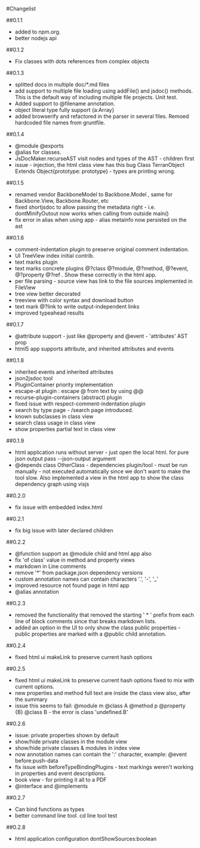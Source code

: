 #Changelist

##0.1.1 
 * added to npm.org. 
 * better nodejs api

##0.1.2
 * Fix classes with dots references from complex objects

##0.1.3
 * splitted docs in multiple doc/*.md files
 * add support to multiple file loading using addFile() and jsdoc() methods. This is the default way of including multiple file projects. Unit test.
 * Added support to @filename annotation. 
 * object literal type fully support {a:Array<String>}
 * added browserify and refactored in the parser in several files. Remoed hardcoded file names from gruntfile.

##0.1.4
 * @module @exports
 * @alias for classes.
 * JsDocMaker.recurseAST visit nodes and types of the AST - children first
 * issue - injection, the html class view has this bug Class TerranObject Extends Object{prototype: prototype} - types are printing wrong.

##0.1.5
 * renamed vendor BackboneModel to Backbone.Model , same for Backbone.View, Backbone.Router, etc
 * fixed shortjsdoc to allow passing the metadata right - i.e. dontMinifyOutout now works when calling from outside main()
 * fix error in alias when using app - alias metainfo now persisted on the ast

##0.1.6
 * comment-indentation plugin to preserve original comment indentation. 
 * UI TreeView index initial contrib. 
 * text marks plugin
 * text marks concrete plugins @?class @?module, @?method, @?event, @?property @?ref . Show these correctly in the html app.
 * per file parsing - source view has link to the file sources implemented in FileView
 * tree view better decorated
 * treeview with color syntax and download button
 * text mark @?link to write output-independent links
 * improved typeahead results
 
##0.1.7
 * @attribute support - just like @property and @event - 'attributes' AST prop 
 * html5 app supports attribute, and inherited attributes and events

##0.1.8
 * inherited events and inherited attributes
 * json2jsdoc tool
 * PluginContainer priority implementation
 * escape-at plugin : escape @ from text by using @@
 * recurse-plugin-containers (abstract) plugin 
 * fixed issue with respect-comment-indentation plugin
 * search by type page - /search page introduced.
 * known subclasses in class view
 * search class usage in class view
 * show properties partial text in class view

##0.1.9
 * html application runs without server - just open the local html. for pure json output pass --json-output argument
 * @depends class OtherClass - dependencies plugin/tool - must be run manually - not executed automatically since we don't want to make the tool slow. Also implemented a view in the html app to show the class dependency graph using visjs

##0.2.0
 * fix issue with embedded index.html

##0.2.1
 * fix big issue with later declared children

##0.2.2
 * @function support as @module child and html app also
 * fix 'of class' value in method and property views 
 * markdown in Line comments 
 * remove '*' from package.json dependency versions
 * custom annotation names can contain characters '.', '-', '_'
 * improved resource not found page in html app
 * @alias annotation
 
##0.2.3
 * removed the functionality that removed the starting ' * ' prefix from each line of block comments since that breaks markdown lists. 
 * added an option in the UI to only show the class public properties - public properties are marked with a @public child annotation.

##0.2.4
 * fixed html ui makeLink to preserve current hash options

##0.2.5
 * fixed html ui makeLink to preserve current hash options fixed to mix with current options. 
 * new properties and method full text are inside the class view also, after the summary
 *  issue this seems to fail: @module m @class A @method p @property {B} @class B - the error is class 'undefined.B'

##0.2.6
 * issue: private properties shown by default
 * show/hide private classes in the module view
 * show/hide private classes & modules in index view
 * now annotation names can contain the ':' character, example: @event before:push-data
 * fix issue with beforeTypeBindingPlugins - text markings weren't working in properties and event descriptions. 
 * book view - for printing it all to a PDF
 * @interface and @implements

##0.2.7
 * Can bind functions as types
 * better command line tool. cd line tool test

##0.2.8
 * html application configuration dontShowSources:boolean